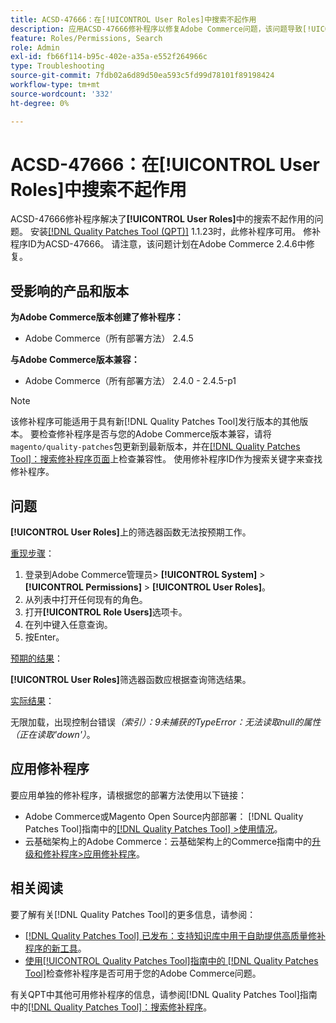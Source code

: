 ```yaml
---
title: ACSD-47666：在[!UICONTROL User Roles]中搜索不起作用
description: 应用ACSD-47666修补程序以修复Adobe Commerce问题，该问题导致[!UICONTROL User Roles]上的筛选函数无法按预期工作。
feature: Roles/Permissions, Search
role: Admin
exl-id: fb66f114-b95c-402e-a35a-e552f264966c
type: Troubleshooting
source-git-commit: 7fdb02a6d89d50ea593c5fd99d78101f89198424
workflow-type: tm+mt
source-wordcount: '332'
ht-degree: 0%

---
```


# ACSD-47666：在&#x200B;**[!UICONTROL User Roles]**&#x200B;中搜索不起作用

ACSD-47666修补程序解决了&#x200B;**[!UICONTROL User Roles]**&#x200B;中的搜索不起作用的问题。 安装[[!DNL Quality Patches Tool (QPT)]](https://experienceleague.adobe.com/en/docs/commerce-operations/tools/quality-patches-tool/quality-patches-tool-to-self-serve-quality-patches) 1.1.23时，此修补程序可用。 修补程序ID为ACSD-47666。 请注意，该问题计划在Adobe Commerce 2.4.6中修复。

## 受影响的产品和版本

**为Adobe Commerce版本创建了修补程序：**

* Adobe Commerce（所有部署方法） 2.4.5

**与Adobe Commerce版本兼容：**

* Adobe Commerce（所有部署方法） 2.4.0 - 2.4.5-p1

>[!NOTE]
>
>该修补程序可能适用于具有新[!DNL Quality Patches Tool]发行版本的其他版本。 要检查修补程序是否与您的Adobe Commerce版本兼容，请将`magento/quality-patches`包更新到最新版本，并在[[!DNL Quality Patches Tool]：搜索修补程序页面](https://experienceleague.adobe.com/tools/commerce-quality-patches/index.html)上检查兼容性。 使用修补程序ID作为搜索关键字来查找修补程序。

## 问题

**[!UICONTROL User Roles]**&#x200B;上的筛选器函数无法按预期工作。

<u>重现步骤</u>：

1. 登录到Adobe Commerce管理员> **[!UICONTROL System]** > **[!UICONTROL Permissions]** > **[!UICONTROL User Roles]**。
1. 从列表中打开任何现有的角色。
1. 打开&#x200B;**[!UICONTROL Role Users]**&#x200B;选项卡。
1. 在列中键入任意查询。
1. 按Enter。

<u>预期的结果</u>：

**[!UICONTROL User Roles]**&#x200B;筛选器函数应根据查询筛选结果。

<u>实际结果</u>：

无限加载，出现控制台错误&#x200B;_（索引）：9未捕获的TypeError：无法读取null的属性（正在读取&#39;down&#39;）_。

## 应用修补程序

要应用单独的修补程序，请根据您的部署方法使用以下链接：

* Adobe Commerce或Magento Open Source内部部署： [!DNL Quality Patches Tool]指南中的[[!DNL Quality Patches Tool] >使用情况](/help/tools/quality-patches-tool/usage.md)。
* 云基础架构上的Adobe Commerce：云基础架构上的Commerce指南中的[升级和修补程序>应用修补程序](https://experienceleague.adobe.com/docs/commerce-cloud-service/user-guide/develop/upgrade/apply-patches.html)。 

## 相关阅读

要了解有关[!DNL Quality Patches Tool]的更多信息，请参阅：

* [[!DNL Quality Patches Tool] 已发布：支持知识库中用于自助提供高质量修补程序的新工具](https://experienceleague.adobe.com/en/docs/commerce-operations/tools/quality-patches-tool/quality-patches-tool-to-self-serve-quality-patches)。
* [使用[!UICONTROL Quality Patches Tool]指南中的 [!DNL Quality Patches Tool]](/help/tools/quality-patches-tool/patches-available-in-qpt/check-patch-for-magento-issue-with-magento-quality-patches.md)检查修补程序是否可用于您的Adobe Commerce问题。


有关QPT中其他可用修补程序的信息，请参阅[!DNL Quality Patches Tool]指南中的[[!DNL Quality Patches Tool]：搜索修补程序](https://experienceleague.adobe.com/tools/commerce-quality-patches/index.html)。
